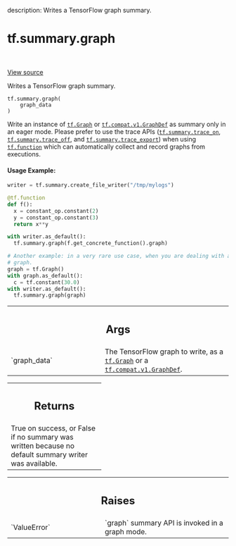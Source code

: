 description: Writes a TensorFlow graph summary.

<div itemscope itemtype="http://developers.google.com/ReferenceObject">
<meta itemprop="name" content="tf.summary.graph" />
<meta itemprop="path" content="Stable" />
</div>

# tf.summary.graph

<!-- Insert buttons and diff -->

<table class="tfo-notebook-buttons tfo-api nocontent" align="left">

</table>

<a target="_blank" class="external" href="/code/stable/tensorflow/python/ops/summary_ops_v2.py">View source</a>



Writes a TensorFlow graph summary.


<pre class="devsite-click-to-copy prettyprint lang-py tfo-signature-link">
<code>tf.summary.graph(
    graph_data
)
</code></pre>



<!-- Placeholder for "Used in" -->

Write an instance of <a href="../../tf/Graph.md"><code>tf.Graph</code></a> or <a href="../../tf/compat/v1/GraphDef.md"><code>tf.compat.v1.GraphDef</code></a> as summary only
in an eager mode. Please prefer to use the trace APIs (<a href="../../tf/summary/trace_on.md"><code>tf.summary.trace_on</code></a>,
<a href="../../tf/summary/trace_off.md"><code>tf.summary.trace_off</code></a>, and <a href="../../tf/summary/trace_export.md"><code>tf.summary.trace_export</code></a>) when using
<a href="../../tf/function.md"><code>tf.function</code></a> which can automatically collect and record graphs from
executions.

#### Usage Example:


```py
writer = tf.summary.create_file_writer("/tmp/mylogs")

@tf.function
def f():
  x = constant_op.constant(2)
  y = constant_op.constant(3)
  return x**y

with writer.as_default():
  tf.summary.graph(f.get_concrete_function().graph)

# Another example: in a very rare use case, when you are dealing with a TF v1
# graph.
graph = tf.Graph()
with graph.as_default():
  c = tf.constant(30.0)
with writer.as_default():
  tf.summary.graph(graph)
```

<!-- Tabular view -->
 <table class="responsive fixed orange">
<colgroup><col width="214px"><col></colgroup>
<tr><th colspan="2"><h2 class="add-link">Args</h2></th></tr>

<tr>
<td>
`graph_data`<a id="graph_data"></a>
</td>
<td>
The TensorFlow graph to write, as a <a href="../../tf/Graph.md"><code>tf.Graph</code></a> or a
<a href="../../tf/compat/v1/GraphDef.md"><code>tf.compat.v1.GraphDef</code></a>.
</td>
</tr>
</table>



<!-- Tabular view -->
 <table class="responsive fixed orange">
<colgroup><col width="214px"><col></colgroup>
<tr><th colspan="2"><h2 class="add-link">Returns</h2></th></tr>
<tr class="alt">
<td colspan="2">
True on success, or False if no summary was written because no default
summary writer was available.
</td>
</tr>

</table>



<!-- Tabular view -->
 <table class="responsive fixed orange">
<colgroup><col width="214px"><col></colgroup>
<tr><th colspan="2"><h2 class="add-link">Raises</h2></th></tr>

<tr>
<td>
`ValueError`<a id="ValueError"></a>
</td>
<td>
`graph` summary API is invoked in a graph mode.
</td>
</tr>
</table>

